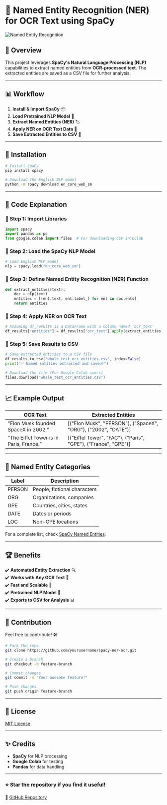 # 🐋 Named Entity Recognition (NER) for OCR Text using SpaCy

![Named Entity Recognition](https://media.giphy.com/media/xTiIzJSKB4l7xTouE8/giphy.gif)

## 📌 Overview
This project leverages **SpaCy's Natural Language Processing (NLP)** capabilities to extract named entities from **OCR-processed text**. The extracted entities are saved as a CSV file for further analysis.

---
## 📊 Workflow
1. **Install & Import SpaCy** 📦
2. **Load Pretrained NLP Model** 🧠
3. **Extract Named Entities (NER)** 🏷️
4. **Apply NER on OCR Text Data** 🔎
5. **Save Extracted Entities to CSV** 📁

---
## 🚀 Installation
```bash
# Install SpaCy
pip install spacy

# Download the English NLP model
python -m spacy download en_core_web_sm
```

---
## 📜 Code Explanation
### 🔹 Step 1: Import Libraries
```python
import spacy
import pandas as pd
from google.colab import files  # For downloading CSV in Colab
```

### 🔹 Step 2: Load the SpaCy NLP Model
```python
# Load English NLP model
nlp = spacy.load("en_core_web_sm")
```

### 🔹 Step 3: Define Named Entity Recognition (NER) Function
```python
def extract_entities(text):
    doc = nlp(text)
    entities = [(ent.text, ent.label_) for ent in doc.ents]
    return entities
```

### 🔹 Step 4: Apply NER on OCR Text
```python
# Assuming df_results is a DataFrame with a column named 'ocr_text'
df_results["entities"] = df_results["ocr_text"].apply(extract_entities)
```

### 🔹 Step 5: Save Results to CSV
```python
# Save extracted entities to a CSV file
df_results.to_csv("whale_test_ocr_entities.csv", index=False)
print("✅ Named Entities extracted and saved!")

# Download the file (For Google Colab users)
files.download("whale_test_ocr_entities.csv")
```

---
## 📈 Example Output
| OCR Text | Extracted Entities |
|----------|-------------------|
| "Elon Musk founded SpaceX in 2002." | [("Elon Musk", "PERSON"), ("SpaceX", "ORG"), ("2002", "DATE")] |
| "The Eiffel Tower is in Paris, France." | [("Eiffel Tower", "FAC"), ("Paris", "GPE"), ("France", "GPE")] |

---
## 📌 Named Entity Categories
| Label | Description |
|-------|------------|
| PERSON | People, fictional characters |
| ORG | Organizations, companies |
| GPE | Countries, cities, states |
| DATE | Dates or periods |
| LOC | Non-GPE locations |

For a complete list, check [SpaCy Named Entities](https://spacy.io/api/annotation#named-entities).

---
## 🏆 Benefits
✔️ **Automated Entity Extraction** 🔍  
✔️ **Works with Any OCR Text** 📃  
✔️ **Fast and Scalable** 🚀  
✔️ **Pretrained NLP Model** 🤖  
✔️ **Exports to CSV for Analysis** 📊  

---
## 🤝 Contribution
Feel free to contribute! 🛠️
```bash
# Fork the repo
git clone https://github.com/yourusername/spacy-ner-ocr.git

# Create a branch
git checkout -b feature-branch

# Commit changes
git commit -m "Your awesome feature!"

# Push changes
git push origin feature-branch
```

---
## 📄 License
[MIT License](LICENSE)

---
## ✨ Credits
- **SpaCy** for NLP processing
- **Google Colab** for testing
- **Pandas** for data handling

---
### ⭐ Star the repository if you find it useful!
🔗 [GitHub Repository](https://github.com/yourusername/spacy-ner-ocr)
